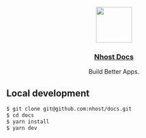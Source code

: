 <p align="center">
  <a href="https://nhost.io">
    <img src="https://console.nhost.io/static/media/nhost-logo.9a1055fe.svg" height="84">
    <h3 align="center">Nhost Docs</h3>
  </a>
  <p align="center">Build Better Apps.</p>
</p>

## Local development

```bash
$ git clone git@github.com:nhost/docs.git
$ cd docs
$ yarn install
$ yarn dev
```
